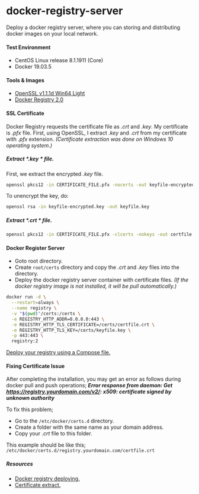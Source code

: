 # docker-registry-server
Deploy a docker registry server, where you can storing and distributing docker images on your local network.

#### Test Environment

- CentOS Linux release 8.1.1911 (Core)
- Docker 19.03.5

#### Tools & Images

- [OpenSSL v1.1.1d Win64 Light](https://slproweb.com/products/Win32OpenSSL.html "OpenSSL v1.1.1d Win64 Light")
- [Docker Registry 2.0](https://hub.docker.com/_/registry "Docker Registry 2.0")

#### SSL Certificate

Docker Registry requests the certificate file as *.crt*  and *.key*. My certificate is *.pfx*  file. First, using OpenSSL, I extract *.key*  and *.crt*  from my certificate with *.pfx*  extension. *(Certificate extraction was done on Windows 10 operating system.)*

##### Extract *.key *  file.

First, we extract the encrypted *.key*  file.

```bash
openssl pkcs12 -in CERTIFICATE_FILE.pfx -nocerts -out keyfile-encrypted.key
```
To unencrypt the key, do:
```bash
openssl rsa -in keyfile-encrypted.key -out keyfile.key
```
##### Extract *.crt *  file.

```bash
openssl pkcs12 -in CERTIFICATE_FILE.pfx -clcerts -nokeys -out certfile.crt
```

#### Docker Register Server

- Goto root directory. 
- Create `root/certs` directory and copy the *.crt* and *.key*  files into the directory.
- Deploy the docker registry server container with certificate files. *(If the docker registry image is not installed, it will be pull automatically.)*

```bash
docker run -d \
  --restart=always \
  --name registry \
  -v "$(pwd)"/certs:/certs \
  -e REGISTRY_HTTP_ADDR=0.0.0.0:443 \
  -e REGISTRY_HTTP_TLS_CERTIFICATE=/certs/certfile.crt \
  -e REGISTRY_HTTP_TLS_KEY=/certs/keyfile.key \
  -p 443:443 \
  registry:2
```

[Deploy your registry using a Compose file.](https://github.com/barisates/docker-registry-server/blob/master/docker-compose.yml "Deploy your registry using a Compose file.")

#### Fixing Certificate Issue

After completing the installation, you may get an error as follows during docker pull and push operations; ***Error response from daemon: Get https://registry.yourdomain.com/v2/: x509: certificate signed by unknown authority***

To fix this problem;
- Go to the `/etc/docker/certs.d` directory.
- Create a folder with the same name as your domain address.
- Copy your *.crt* file to this folder. 

This example should be like this;
`/etc/docker/certs.d/registry.yourdomain.com/certfile.crt`

##### Resources
- [Docker registry deploying.](https://docs.docker.com/registry/deploying/ "Docker registry deploying.")
- [Certificate extract.](https://nerdia.net/2018/06/16/how-to-convert-a-certificate-pfx-file-to-crt-key-using-openssl/ "Certificate extract.")